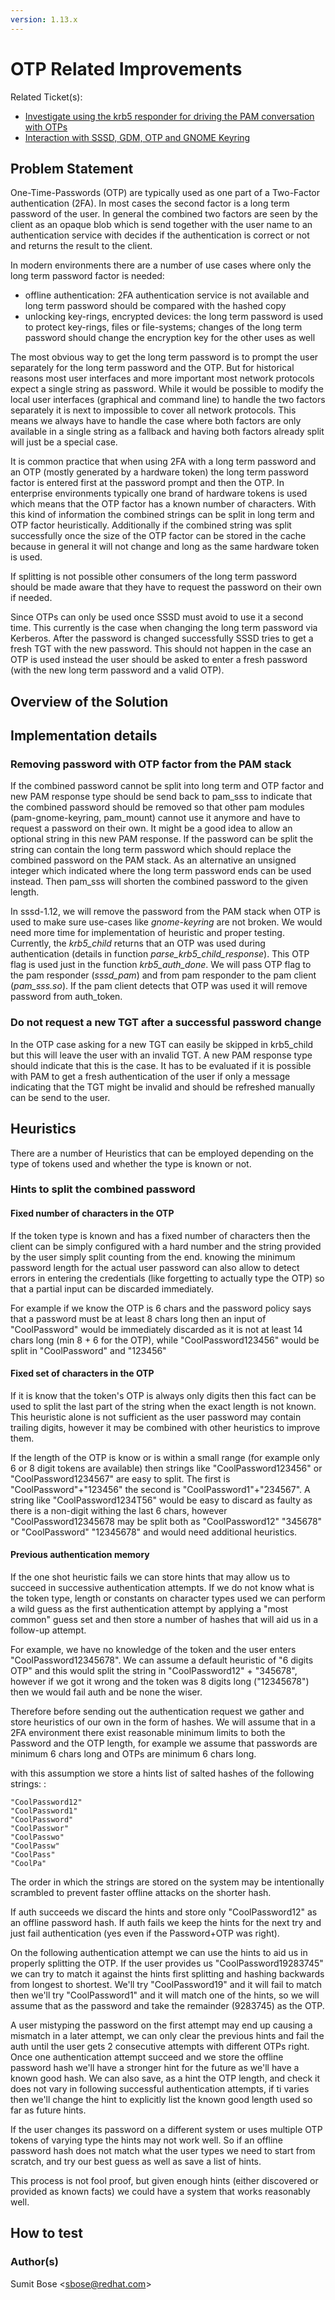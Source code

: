 ```yaml
---
version: 1.13.x
---
```


# OTP Related Improvements

Related Ticket(s):

  - [Investigate using the krb5 responder for driving the PAM conversation with OTPs](https://pagure.io/SSSD/sssd/issue/2335)
  - [Interaction with SSSD, GDM, OTP and GNOME Keyring](https://pagure.io/SSSD/sssd/issue/2278)

## Problem Statement

One-Time-Passwords (OTP) are typically used as one part of a Two-Factor authentication (2FA). In most cases the second factor is a long term password of the user. In general the combined two factors are seen by the client as an opaque blob which is send together with the user name to an authentication service with decides if the authentication is correct or not and returns the result to the client.

In modern environments there are a number of use cases where only the long term password factor is needed:

  - offline authentication: 2FA authentication service is not available and long term password should be compared with the hashed copy
  - unlocking key-rings, encrypted devices: the long term password is used to protect key-rings, files or file-systems; changes of the long term password should change the encryption key for the other uses as well

The most obvious way to get the long term password is to prompt the user separately for the long term password and the OTP. But for historical reasons most user interfaces and more important most network protocols expect a single string as password. While it would be possible to modify the local user interfaces (graphical and command line) to handle the two factors separately it is next to impossible to cover all network protocols. This means we always have to handle the case where both factors are only available in a single string as a fallback and having both factors already split will just be a special case.

It is common practice that when using 2FA with a long term password and an OTP (mostly generated by a hardware token) the long term password factor is entered first at the password prompt and then the OTP. In enterprise environments typically one brand of hardware tokens is used which means that the OTP factor has a known number of characters. With this kind of information the combined strings can be split in long term and OTP factor heuristically. Additionally if the combined string was split successfully once the size of the OTP factor can be stored in the cache because in general it will not change and long as the same hardware token is used.

If splitting is not possible other consumers of the long term password should be made aware that they have to request the password on their own if needed.

Since OTPs can only be used once SSSD must avoid to use it a second time. This currently is the case when changing the long term password via Kerberos. After the password is changed successfully SSSD tries to get a fresh TGT with the new password. This should not happen in the case an OTP is used instead the user should be asked to enter a fresh password (with the new long term password and a valid OTP).

## Overview of the Solution

## Implementation details

### Removing password with OTP factor from the PAM stack

If the combined password cannot be split into long term and OTP factor and new PAM response type should be send back to pam_sss to indicate that the combined password should be removed so that other pam modules (pam-gnome-keyring, pam_mount) cannot use it anymore and have to request a password on their own. It might be a good idea to allow an optional string in this new PAM response. If the password can be split the string can contain the long term password which should replace the combined password on the PAM stack. As an alternative an unsigned integer which indicated where the long term password ends can be used instead. Then pam_sss will shorten the combined password to the given length.

In sssd-1.12, we will remove the password from the PAM stack when OTP is used to make sure use-cases like *gnome-keyring* are not broken. We would need more time for implementation of heuristic and proper testing. Currently, the *krb5_child* returns that an OTP was used during authentication (details in function *parse_krb5_child_response*). This OTP flag is used just in the function *krb5_auth_done*. We will pass OTP flag to the pam responder (*sssd_pam*) and from pam responder to the pam client (*pam_sss.so*). If the pam client detects that OTP was used it will remove password from auth_token.

### Do not request a new TGT after a successful password change

In the OTP case asking for a new TGT can easily be skipped in krb5_child but this will leave the user with an invalid TGT. A new PAM response type should indicate that this is the case. It has to be evaluated if it is possible with PAM to get a fresh authentication of the user if only a message indicating that the TGT might be invalid and should be refreshed manually can be send to the user.

## Heuristics

There are a number of Heuristics that can be employed depending on the type of tokens used and whether the type is known or not.

### Hints to split the combined password

#### Fixed number of characters in the OTP

If the token type is known and has a fixed number of characters then the client can be simply configured with a hard number and the string provided by the user simply split counting from the end. knowing the minimum password length for the actual user password can also allow to detect errors in entering the credentials (like forgetting to actually type the OTP) so that a partial input can be discarded immediately.

For example if we know the OTP is 6 chars and the password policy says that a password must be at least 8 chars long then an input of "CoolPassword" would be immediately discarded as it is not at least 14 chars long (min 8 + 6 for the OTP), while "CoolPassword123456" would be split in "CoolPassword" and "123456"

#### Fixed set of characters in the OTP

If it is know that the token's OTP is always only digits then this fact can be used to split the last part of the string when the exact length is not known. This heuristic alone is not sufficient as the user password may contain trailing digits, however it may be combined with other heuristics to improve them.

If the length of the OTP is know or is within a small range (for example only 6 or 8 digit tokens are available) then strings like "CoolPassword123456" or "CoolPassword1234567" are easy to split. The first is "CoolPassword"+"123456" the second is "CoolPassword1"+"234567". A string like "CoolPassword1234T56" would be easy to discard as faulty as there is a non-digit withing the last 6 chars, however "CoolPassword12345678 may be split both as "CoolPassword12" "345678" or "CoolPassword" "12345678" and would need additional heuristics.

#### Previous authentication memory

If the one shot heuristic fails we can store hints that may allow us to succeed in successive authentication attempts. If we do not know what is the token type, length or constants on character types used we can perform a wild guess as the first authentication attempt by applying a "most common" guess set and then store a number of hashes that will aid us in a follow-up attempt.

For example, we have no knowledge of the token and the user enters "CoolPassword12345678". We can assume a default heuristic of "6 digits OTP" and this would split the string in "CoolPassword12" + "345678", however if we got it wrong and the token was 8 digits long ("12345678") then we would fail auth and be none the wiser.

Therefore before sending out the authentication request we gather and store heuristics of our own in the form of hashes. We will assume that in a 2FA environment there exist reasonable minimum limits to both the Password and the OTP length, for example we assume that passwords are minimum 6 chars long and OTPs are minimum 6 chars long.

with this assumption we store a hints list of salted hashes of the following strings: :

    "CoolPassword12"
    "CoolPassword1"
    "CoolPassword"
    "CoolPasswor"
    "CoolPasswo"
    "CoolPassw"
    "CoolPass"
    "CoolPa"

The order in which the strings are stored on the system may be intentionally scrambled to prevent faster offline attacks on the shorter hash.

If auth succeeds we discard the hints and store only "CoolPassword12" as an offline password hash. If auth fails we keep the hints for the next try and just fail authentication (yes even if the Password+OTP was right).

On the following authentication attempt we can use the hints to aid us in properly splitting the OTP. If the user provides us "CoolPassword19283745" we can try to match it against the hints first splitting and hashing backwards from longest to shortest. We'll try "CoolPassword19" and it will fail to match then we'll try "CoolPassword1" and it will match one of the hints, so we will assume that as the password and take the remainder (9283745) as the OTP.

A user mistyping the password on the first attempt may end up causing a mismatch in a later attempt, we can only clear the previous hints and fail the auth until the user gets 2 consecutive attempts with different OTPs right. Once one authentication attempt succeed and we store the offline password hash we'll have a stronger hint for the future as we'll have a known good hash. We can also save, as a hint the OTP length, and check it does not vary in following successful authentication attempts, if ti varies then we'll change the hint to explicitly list the known good length used so far as future hints.

If the user changes its password on a different system or uses multiple OTP tokens of varying type the hints may not work well. So if an offline password hash does not match what the user types we need to start from scratch, and try our best guess as well as save a list of hints.

This process is not fool proof, but given enough hints (either discovered or provided as known facts) we could have a system that works reasonably well.

## How to test

### Author(s)

Sumit Bose \<sbose@redhat.com\>
